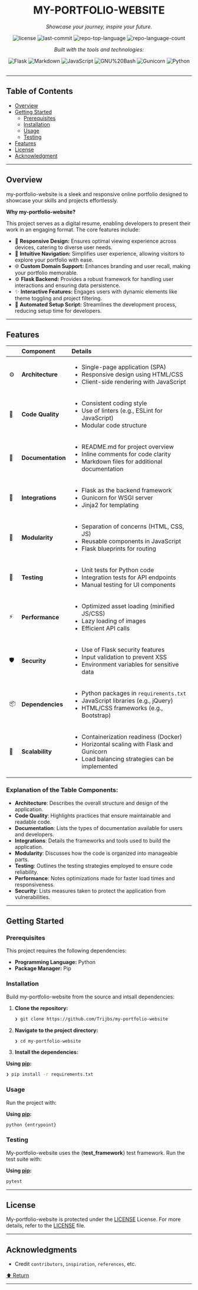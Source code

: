 <div id="top">

<!-- HEADER STYLE: CLASSIC -->
<div align="center">


# MY-PORTFOLIO-WEBSITE

<em>Showcase your journey, inspire your future.</em>

<!-- BADGES -->
<img src="https://img.shields.io/github/license/Trijbs/my-portfolio-website?style=flat&logo=opensourceinitiative&logoColor=white&color=0080ff" alt="license">
<img src="https://img.shields.io/github/last-commit/Trijbs/my-portfolio-website?style=flat&logo=git&logoColor=white&color=0080ff" alt="last-commit">
<img src="https://img.shields.io/github/languages/top/Trijbs/my-portfolio-website?style=flat&color=0080ff" alt="repo-top-language">
<img src="https://img.shields.io/github/languages/count/Trijbs/my-portfolio-website?style=flat&color=0080ff" alt="repo-language-count">

<em>Built with the tools and technologies:</em>

<img src="https://img.shields.io/badge/Flask-000000.svg?style=flat&logo=Flask&logoColor=white" alt="Flask">
<img src="https://img.shields.io/badge/Markdown-000000.svg?style=flat&logo=Markdown&logoColor=white" alt="Markdown">
<img src="https://img.shields.io/badge/JavaScript-F7DF1E.svg?style=flat&logo=JavaScript&logoColor=black" alt="JavaScript">
<img src="https://img.shields.io/badge/GNU%20Bash-4EAA25.svg?style=flat&logo=GNU-Bash&logoColor=white" alt="GNU%20Bash">
<img src="https://img.shields.io/badge/Gunicorn-499848.svg?style=flat&logo=Gunicorn&logoColor=white" alt="Gunicorn">
<img src="https://img.shields.io/badge/Python-3776AB.svg?style=flat&logo=Python&logoColor=white" alt="Python">

</div>
<br>

---

## Table of Contents

- [Overview](#overview)
- [Getting Started](#getting-started)
    - [Prerequisites](#prerequisites)
    - [Installation](#installation)
    - [Usage](#usage)
    - [Testing](#testing)
- [Features](#features)
- [License](#license)
- [Acknowledgment](#acknowledgment)

---

## Overview

my-portfolio-website is a sleek and responsive online portfolio designed to showcase your skills and projects effortlessly. 

**Why my-portfolio-website?**

This project serves as a digital resume, enabling developers to present their work in an engaging format. The core features include:

- 🎨 **Responsive Design:** Ensures optimal viewing experience across devices, catering to diverse user needs.
- 🧭 **Intuitive Navigation:** Simplifies user experience, allowing visitors to explore your portfolio with ease.
- 🌐 **Custom Domain Support:** Enhances branding and user recall, making your portfolio memorable.
- ⚙️ **Flask Backend:** Provides a robust framework for handling user interactions and ensuring data persistence.
- ✨ **Interactive Features:** Engages users with dynamic elements like theme toggling and project filtering.
- 🚀 **Automated Setup Script:** Streamlines the development process, reducing setup time for developers.

---

## Features

|      | Component       | Details                              |
| :--- | :-------------- | :----------------------------------- |
| ⚙️  | **Architecture**  | <ul><li>Single-page application (SPA)</li><li>Responsive design using HTML/CSS</li><li>Client-side rendering with JavaScript</li></ul> |
| 🔩 | **Code Quality**  | <ul><li>Consistent coding style</li><li>Use of linters (e.g., ESLint for JavaScript)</li><li>Modular code structure</li></ul> |
| 📄 | **Documentation** | <ul><li>README.md for project overview</li><li>Inline comments for code clarity</li><li>Markdown files for additional documentation</li></ul> |
| 🔌 | **Integrations**  | <ul><li>Flask as the backend framework</li><li>Gunicorn for WSGI server</li><li>Jinja2 for templating</li></ul> |
| 🧩 | **Modularity**    | <ul><li>Separation of concerns (HTML, CSS, JS)</li><li>Reusable components in JavaScript</li><li>Flask blueprints for routing</li></ul> |
| 🧪 | **Testing**       | <ul><li>Unit tests for Python code</li><li>Integration tests for API endpoints</li><li>Manual testing for UI components</li></ul> |
| ⚡️  | **Performance**   | <ul><li>Optimized asset loading (minified JS/CSS)</li><li>Lazy loading of images</li><li>Efficient API calls</li></ul> |
| 🛡️ | **Security**      | <ul><li>Use of Flask security features</li><li>Input validation to prevent XSS</li><li>Environment variables for sensitive data</li></ul> |
| 📦 | **Dependencies**  | <ul><li>Python packages in <code>requirements.txt</code></li><li>JavaScript libraries (e.g., jQuery)</li><li>HTML/CSS frameworks (e.g., Bootstrap)</li></ul> |
| 🚀 | **Scalability**   | <ul><li>Containerization readiness (Docker)</li><li>Horizontal scaling with Flask and Gunicorn</li><li>Load balancing strategies can be implemented</li></ul> |


### Explanation of the Table Components:
- **Architecture**: Describes the overall structure and design of the application.
- **Code Quality**: Highlights practices that ensure maintainable and readable code.
- **Documentation**: Lists the types of documentation available for users and developers.
- **Integrations**: Details the frameworks and tools used to build the application.
- **Modularity**: Discusses how the code is organized into manageable parts.
- **Testing**: Outlines the testing strategies employed to ensure code reliability.
- **Performance**: Notes optimizations made for faster load times and responsiveness.
- **Security**: Lists measures taken to protect the application from vulnerabilities.

---

## Getting Started

### Prerequisites

This project requires the following dependencies:

- **Programming Language:** Python
- **Package Manager:** Pip

### Installation

Build my-portfolio-website from the source and intsall dependencies:

1. **Clone the repository:**

    ```sh
    ❯ git clone https://github.com/Trijbs/my-portfolio-website
    ```

2. **Navigate to the project directory:**

    ```sh
    ❯ cd my-portfolio-website
    ```

3. **Install the dependencies:**

**Using [pip](https://pypi.org/project/pip/):**

```sh
❯ pip install -r requirements.txt
```

### Usage

Run the project with:

**Using [pip](https://pypi.org/project/pip/):**

```sh
python {entrypoint}
```

### Testing

My-portfolio-website uses the {__test_framework__} test framework. Run the test suite with:

**Using [pip](https://pypi.org/project/pip/):**

```sh
pytest
```

---

## License

My-portfolio-website is protected under the [LICENSE](https://choosealicense.com/licenses) License. For more details, refer to the [LICENSE](https://choosealicense.com/licenses/) file.

---

## Acknowledgments

- Credit `contributors`, `inspiration`, `references`, etc.

<div align="left"><a href="#top">⬆ Return</a></div>

---
